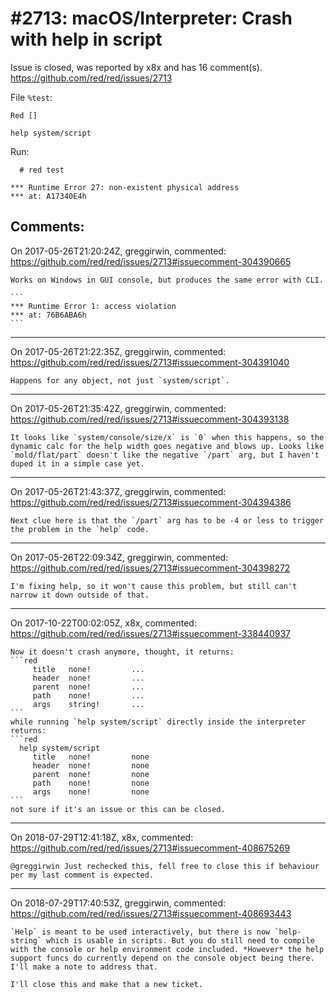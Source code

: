 
#2713: macOS/Interpreter: Crash with help in script
================================================================================
Issue is closed, was reported by x8x and has 16 comment(s).
<https://github.com/red/red/issues/2713>

File `%test`:
```
Red []

help system/script
```
Run:
```
  # red test

*** Runtime Error 27: non-existent physical address
*** at: A17340E4h
```


Comments:
--------------------------------------------------------------------------------

On 2017-05-26T21:20:24Z, greggirwin, commented:
<https://github.com/red/red/issues/2713#issuecomment-304390665>

    Works on Windows in GUI console, but produces the same error with CLI.
    
    ```
    *** Runtime Error 1: access violation
    *** at: 76B6ABA6h
    ```

--------------------------------------------------------------------------------

On 2017-05-26T21:22:35Z, greggirwin, commented:
<https://github.com/red/red/issues/2713#issuecomment-304391040>

    Happens for any object, not just `system/script`.

--------------------------------------------------------------------------------

On 2017-05-26T21:35:42Z, greggirwin, commented:
<https://github.com/red/red/issues/2713#issuecomment-304393138>

    It looks like `system/console/size/x` is `0` when this happens, so the dynamic calc for the help width goes negative and blows up. Looks like `mold/flat/part` doesn't like the negative `/part` arg, but I haven't duped it in a simple case yet.

--------------------------------------------------------------------------------

On 2017-05-26T21:43:37Z, greggirwin, commented:
<https://github.com/red/red/issues/2713#issuecomment-304394386>

    Next clue here is that the `/part` arg has to be -4 or less to trigger the problem in the `help` code.

--------------------------------------------------------------------------------

On 2017-05-26T22:09:34Z, greggirwin, commented:
<https://github.com/red/red/issues/2713#issuecomment-304398272>

    I'm fixing help, so it won't cause this problem, but still can't narrow it down outside of that.

--------------------------------------------------------------------------------

On 2017-10-22T00:02:05Z, x8x, commented:
<https://github.com/red/red/issues/2713#issuecomment-338440937>

    Now it doesn't crash anymore, thought, it returns:
    ```red
         title   none!         ...
         header  none!         ...
         parent  none!         ...
         path    none!         ...
         args    string!       ...
    ```
    while running `help system/script` directly inside the interpreter returns:
    ```red
      help system/script
         title   none!         none
         header  none!         none
         parent  none!         none
         path    none!         none
         args    none!         none
    ```
    not sure if it's an issue or this can be closed.

--------------------------------------------------------------------------------

On 2018-07-29T12:41:18Z, x8x, commented:
<https://github.com/red/red/issues/2713#issuecomment-408675269>

    @greggirwin Just rechecked this, fell free to close this if behaviour per my last comment is expected.

--------------------------------------------------------------------------------

On 2018-07-29T17:40:53Z, greggirwin, commented:
<https://github.com/red/red/issues/2713#issuecomment-408693443>

    `Help` is meant to be used interactively, but there is now `help-string` which is usable in scripts. But you do still need to compile with the console or help environment code included. *However* the help support funcs do currently depend on the console object being there. I'll make a note to address that. 
    
    I'll close this and make that a new ticket.


